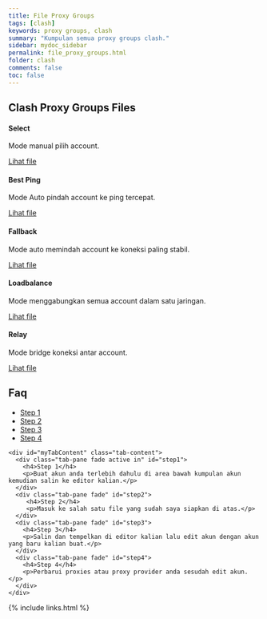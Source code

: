 ```yaml
---
title: File Proxy Groups
tags: [clash]
keywords: proxy groups, clash
summary: "Kumpulan semua proxy groups clash."
sidebar: mydoc_sidebar
permalink: file_proxy_groups.html
folder: clash
comments: false
toc: false
---
```


<div class="row">
  <div class="col-lg-12">
    <h2 class="page-header">Clash Proxy Groups Files</h2>
  </div>

  <div class="col-md-3 col-sm-6">
    <div class="panel panel-default text-center">
      <div class="panel-heading">
        <span class="fa-stack fa-5x">
          <i class="fa fa-circle fa-stack-2x text-primary"></i>
          <i class="fa fa-paper-plane fa-stack-1x fa-inverse"></i>
        </span>
      </div>
      <div class="panel-body">
        <h4>Select</h4>
        <p>Mode manual pilih account.</p>
        <a href="https://raw.githubusercontent.com/yusuftutorial/clash/master/proxy_groups/select" class="btn btn-primary">Lihat file</a>
      </div>
    </div>
  </div>

  <div class="col-md-3 col-sm-6">
    <div class="panel panel-default text-center">
      <div class="panel-heading">
        <span class="fa-stack fa-5x">
          <i class="fa fa-circle fa-stack-2x text-primary"></i>
          <i class="fa fa-paper-plane fa-stack-1x fa-inverse"></i>
        </span>
      </div>
      <div class="panel-body">
        <h4>Best Ping</h4>
        <p>Mode Auto pindah account ke ping tercepat.</p>
        <a href="https://raw.githubusercontent.com/yusuftutorial/clash/master/proxy_groups/url-test" class="btn btn-primary">Lihat file</a>
      </div>
    </div>
  </div>

  <div class="col-md-3 col-sm-6">
    <div class="panel panel-default text-center">
      <div class="panel-heading">
        <span class="fa-stack fa-5x">
          <i class="fa fa-circle fa-stack-2x text-primary"></i>
          <i class="fa fa-paper-plane fa-stack-1x fa-inverse"></i>
        </span>
      </div>
      <div class="panel-body">
        <h4>Fallback</h4>
        <p>Mode auto memindah account ke koneksi paling stabil.</p>
        <a href="https://raw.githubusercontent.com/yusuftutorial/clash/master/proxy_groups/fallback" class="btn btn-primary">Lihat file</a>
      </div>
    </div>
  </div>

  <div class="col-md-3 col-sm-6">
    <div class="panel panel-default text-center">
      <div class="panel-heading">
        <span class="fa-stack fa-5x">
          <i class="fa fa-circle fa-stack-2x text-primary"></i>
          <i class="fa fa-paper-plane fa-stack-1x fa-inverse"></i>
        </span>
      </div>
      <div class="panel-body">
        <h4>Loadbalance</h4>
        <p>Mode menggabungkan semua account dalam satu jaringan.</p>
        <a href="https://raw.githubusercontent.com/yusuftutorial/clash/master/proxy_groups/loadbalance" class="btn btn-primary">Lihat file</a>
      </div>
    </div>
  </div>

  <div class="col-md-3 col-sm-6">
    <div class="panel panel-default text-center">
      <div class="panel-heading">
        <span class="fa-stack fa-5x">
          <i class="fa fa-circle fa-stack-2x text-primary"></i>
          <i class="fa fa-paper-plane fa-stack-1x fa-inverse"></i>
        </span>
      </div>
      <div class="panel-body">
        <h4>Relay</h4>
        <p>Mode bridge koneksi antar account.</p>
        <a href="https://raw.githubusercontent.com/yusuftutorial/clash/master/proxy_groups/relay" class="btn btn-primary">Lihat file</a>
      </div>
    </div>
  </div>
</div>

<!-- Service Tabs -->
<div class="row">
  <div class="col-lg-12">
    <h2 class="page-header">Faq</h2>
  </div>
    <div class="col-lg-12">
      <ul id="myTab" class="nav nav-tabs nav-justified">
        <li class="active"><a href="#step1" data-toggle="tab"><i class="fa fa-paper-plane"></i> Step 1</a></li>
        <li class=""><a href="#step2" data-toggle="tab"><i class="fa fa-paper-plane"></i> Step 2</a></li>
        <li class=""><a href="#step3" data-toggle="tab"><i class="fa fa-paper-plane"></i> Step 3</a></li>
        <li class=""><a href="#step4" data-toggle="tab"><i class="fa fa-paper-plane"></i> Step 4</a></li>
      </ul>

    <div id="myTabContent" class="tab-content">
      <div class="tab-pane fade active in" id="step1">
        <h4>Step 1</h4>
        <p>Buat akun anda terlebih dahulu di area bawah kumpulan akun kemudian salin ke editor kalian.</p>
      </div>
      <div class="tab-pane fade" id="step2">
         <h4>Step 2</h4>
         <p>Masuk ke salah satu file yang sudah saya siapkan di atas.</p>
      </div>
      <div class="tab-pane fade" id="step3">
        <h4>Step 3</h4>
        <p>Salin dan tempelkan di editor kalian lalu edit akun dengan akun yang baru kalian buat.</p>
      </div>
      <div class="tab-pane fade" id="step4">
        <h4>Step 4</h4>
        <p>Perbarui proxies atau proxy provider anda sesudah edit akun.</p>
      </div>
    </div>
  </div>
</div>

{% include links.html %}
